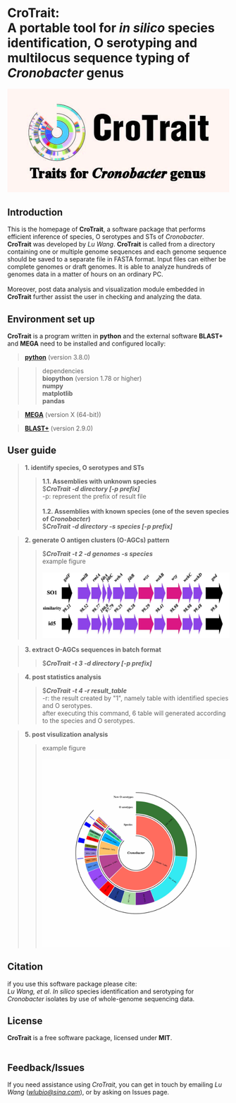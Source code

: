 # **CroTrait:**<br>A portable tool for *in silico* species identification, O serotyping and multilocus sequence typing of *Cronobacter* genus
![icon](assist/icon.jpg)

## Introduction

This is the homepage of **CroTrait**, a software package that performs efficient inference of species, O serotypes and STs of *Cronobacter*. **CroTrait** was developed by *Lu Wang*. **CroTrait** is called from a directory containing one or multiple genome sequences and each genome sequence should be saved to a separate file in FASTA format. Input files can either be complete genomes or draft genomes. It is able to analyze hundreds of genomes data in a matter of hours on an ordinary PC. <br><br>
Moreover, post data analysis and visualization module embedded in **CroTrait** further assist the user in checking and analyzing the data.

## Environment set up
**CroTrait** is a program written in **python** and the external software **BLAST+** and **MEGA** need to be installed and configured locally:<br>

>**[python](https://www.python.org/)** (version 3.8.0) <br>

>> dependencies <br>
>> **biopython** (version 1.78 or higher) <br>
>> **numpy** <br>
>> **matplotlib** <br>
>> **pandas** <br>

>**[MEGA](https://www.megasoftware.net/)** (version X (64-bit))<br>

>**[BLAST+](https://blast.ncbi.nlm.nih.gov/)** (version 2.9.0)<br>

## User guide
>**1. identify species, O serotypes and STs**<br>
>>**1.1. Assemblies with unknown species**<br>
>>$***CroTrait -d directory [-p prefix]*** <br>
>>-p: represent the prefix of result file <br><br>
>>**1.2. Assemblies with known species (one of the seven species of *Cronobacter*)**<br>
>>$***CroTrait -d directory -s species [-p prefix]*** <br>

>**2. generate O antigen clusters (O-AGCs) pattern**<br>
>>$***CroTrait -t 2 -d genomes -s species***<br>
>>  example figure<br><br>
![icon](assist/icon1.jpg)

>**3. extract O-AGCs sequences in batch format**<br>
>>$***CroTrait -t 3 -d directory [-p prefix]*** <br>

>**4. post statistics analysis**<br>
>>$***CroTrait -t 4 -r result_table*** <br>
>> -r: the result created by "1", namely table with identified species and O serotypes.<br>
>> after executing this command, 6 table will generated according to the species and O serotypes.<br>

>**5. post visulization analysis**<br>
>>  example figure<br><br>
![icon](assist/icon2.jpg)

## Citation
if you use this software package please cite:<br>
*Lu Wang, et al*. *In silico* species identification and serotyping for *Cronobacter* isolates by use of whole-genome sequencing data.


## License
**CroTrait** is a free software package, licensed under **MIT**.<br><br>

## Feedback/Issues
If you need assistance using *CroTrait*, you can get in touch by emailing *Lu Wang* (*wlubio@sina.com*), or by asking on Issues page.<br><br>
